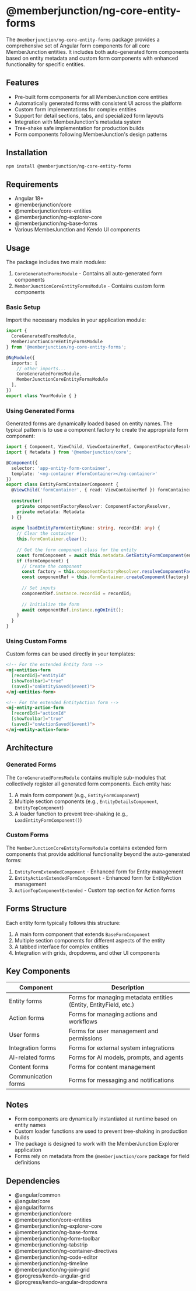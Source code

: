 # @memberjunction/ng-core-entity-forms

The `@memberjunction/ng-core-entity-forms` package provides a comprehensive set of Angular form components for all core MemberJunction entities. It includes both auto-generated form components based on entity metadata and custom form components with enhanced functionality for specific entities.

## Features

- Pre-built form components for all MemberJunction core entities
- Automatically generated forms with consistent UI across the platform
- Custom form implementations for complex entities
- Support for detail sections, tabs, and specialized form layouts
- Integration with MemberJunction's metadata system
- Tree-shake safe implementation for production builds
- Form components following MemberJunction's design patterns

## Installation

```bash
npm install @memberjunction/ng-core-entity-forms
```

## Requirements

- Angular 18+
- @memberjunction/core
- @memberjunction/core-entities
- @memberjunction/ng-explorer-core
- @memberjunction/ng-base-forms
- Various MemberJunction and Kendo UI components

## Usage

The package includes two main modules:

1. `CoreGeneratedFormsModule` - Contains all auto-generated form components
2. `MemberJunctionCoreEntityFormsModule` - Contains custom form components

### Basic Setup

Import the necessary modules in your application module:

```typescript
import { 
  CoreGeneratedFormsModule, 
  MemberJunctionCoreEntityFormsModule 
} from '@memberjunction/ng-core-entity-forms';

@NgModule({
  imports: [
    // other imports...
    CoreGeneratedFormsModule,
    MemberJunctionCoreEntityFormsModule
  ],
})
export class YourModule { }
```

### Using Generated Forms

Generated forms are dynamically loaded based on entity names. The typical pattern is to use a component factory to create the appropriate form component:

```typescript
import { Component, ViewChild, ViewContainerRef, ComponentFactoryResolver } from '@angular/core';
import { Metadata } from '@memberjunction/core';

@Component({
  selector: 'app-entity-form-container',
  template: '<ng-container #formContainer></ng-container>'
})
export class EntityFormContainerComponent {
  @ViewChild('formContainer', { read: ViewContainerRef }) formContainer!: ViewContainerRef;
  
  constructor(
    private componentFactoryResolver: ComponentFactoryResolver,
    private metadata: Metadata
  ) {}
  
  async loadEntityForm(entityName: string, recordId: any) {
    // Clear the container
    this.formContainer.clear();
    
    // Get the form component class for the entity
    const formComponent = await this.metadata.GetEntityFormComponent(entityName);
    if (formComponent) {
      // Create the component
      const factory = this.componentFactoryResolver.resolveComponentFactory(formComponent);
      const componentRef = this.formContainer.createComponent(factory);
      
      // Set inputs
      componentRef.instance.recordId = recordId;
      
      // Initialize the form
      await componentRef.instance.ngOnInit();
    }
  }
}
```

### Using Custom Forms

Custom forms can be used directly in your templates:

```html
<!-- For the extended Entity form -->
<mj-entities-form 
  [recordId]="entityId" 
  [showToolbar]="true"
  (saved)="onEntitySaved($event)">
</mj-entities-form>

<!-- For the extended EntityAction form -->
<mj-entity-action-form
  [recordId]="actionId"
  [showToolbar]="true"
  (saved)="onActionSaved($event)">
</mj-entity-action-form>
```

## Architecture

### Generated Forms

The `CoreGeneratedFormsModule` contains multiple sub-modules that collectively register all generated form components. Each entity has:

1. A main form component (e.g., `EntityFormComponent`)
2. Multiple section components (e.g., `EntityDetailsComponent`, `EntityTopComponent`)
3. A loader function to prevent tree-shaking (e.g., `LoadEntityFormComponent()`)

### Custom Forms

The `MemberJunctionCoreEntityFormsModule` contains extended form components that provide additional functionality beyond the auto-generated forms:

1. `EntityFormExtendedComponent` - Enhanced form for Entity management
2. `EntityActionExtendedFormComponent` - Enhanced form for EntityAction management
3. `ActionTopComponentExtended` - Custom top section for Action forms

## Forms Structure

Each entity form typically follows this structure:

1. A main form component that extends `BaseFormComponent`
2. Multiple section components for different aspects of the entity
3. A tabbed interface for complex entities
4. Integration with grids, dropdowns, and other UI components

## Key Components

| Component | Description |
|-----------|-------------|
| Entity forms | Forms for managing metadata entities (Entity, EntityField, etc.) |
| Action forms | Forms for managing actions and workflows |
| User forms | Forms for user management and permissions |
| Integration forms | Forms for external system integrations |
| AI-related forms | Forms for AI models, prompts, and agents |
| Content forms | Forms for content management |
| Communication forms | Forms for messaging and notifications |

## Notes

- Form components are dynamically instantiated at runtime based on entity names
- Custom loader functions are used to prevent tree-shaking in production builds
- The package is designed to work with the MemberJunction Explorer application
- Forms rely on metadata from the `@memberjunction/core` package for field definitions

## Dependencies

- @angular/common
- @angular/core
- @angular/forms
- @memberjunction/core
- @memberjunction/core-entities
- @memberjunction/ng-explorer-core
- @memberjunction/ng-base-forms
- @memberjunction/ng-form-toolbar
- @memberjunction/ng-tabstrip
- @memberjunction/ng-container-directives
- @memberjunction/ng-code-editor
- @memberjunction/ng-timeline
- @memberjunction/ng-join-grid
- @progress/kendo-angular-grid
- @progress/kendo-angular-dropdowns